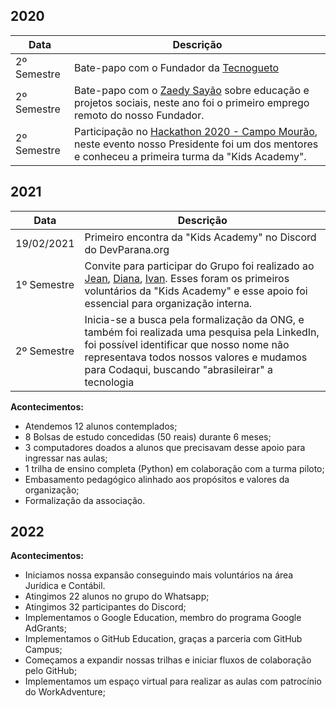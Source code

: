 ## 2020

| Data | Descrição |
| ---- | --------- |
| 2º Semestre | Bate-papo com o Fundador da [Tecnogueto](https://www.instagram.com/tecnogueto/) |
| 2º Semestre | Bate-papo com o [Zaedy Sayão](https://www.linkedin.com/in/zaedys/) sobre educação e projetos sociais, neste ano foi o primeiro emprego remoto do nosso Fundador. |
| 2º Semestre | Participação no [Hackathon 2020 - Campo Mourão](https://empreendeweek.com.br/), neste evento nosso Presidente foi um dos mentores e conheceu a primeira turma da "Kids Academy". |

## 2021

| Data | Descrição |
| ---- | --------- |
| 19/02/2021 | Primeiro encontra da "Kids Academy" no Discord do DevParana.org |
| 1º Semestre | Convite para participar do Grupo foi realizado ao [Jean](https://www.linkedin.com/in/cedemachi/), [Diana](https://www.linkedin.com/in/diana-carvalho-46b63998/), [Ivan](https://www.linkedin.com/in/ivancoelhodias/). Esses foram os primeiros voluntários da "Kids Academy" e esse apoio foi essencial para organização interna. |
| 2º Semestre | Inicia-se a busca pela formalização da ONG, e também foi realizada uma pesquisa pela LinkedIn, foi possível identificar que nosso nome não representava todos nossos valores e mudamos para Codaqui, buscando "abrasileirar" a tecnologia |

**Acontecimentos:**

* Atendemos 12 alunos contemplados;
* 8 Bolsas de estudo concedidas (50 reais) durante 6 meses;
* 3 computadores doados a alunos que precisavam desse apoio para ingressar nas aulas;
* 1 trilha de ensino completa (Python) em colaboração com a turma piloto;
* Embasamento pedagógico alinhado aos propósitos e valores da organização;
* Formalização da associação.

## 2022

**Acontecimentos:**

* Iniciamos nossa expansão conseguindo mais voluntários na área Jurídica e Contábil.
* Atingimos 22 alunos no grupo do Whatsapp;
* Atingimos 32 participantes do Discord;
* Implementamos o Google Education, membro do programa Google AdGrants;
* Implementamos o GitHub Education, graças a parceria com GitHub Campus;
* Começamos a expandir nossas trilhas e iniciar fluxos de colaboração pelo GitHub;
* Implementamos um espaço virtual para realizar as aulas com patrocínio do WorkAdventure;